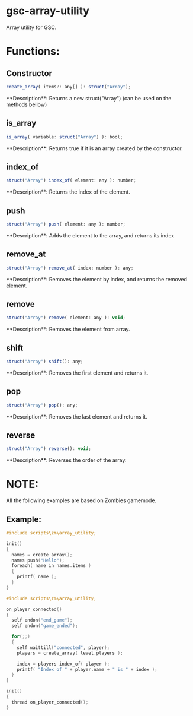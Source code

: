 # gsc-array-utility
Array utility for GSC.

# Functions:
## Constructor
```js
create_array( items?: any[] ): struct("Array");
```
<p>**Description**: Returns a new struct("Array") (can be used on the methods bellow)</p>

## is_array
```js
is_array( variable: struct("Array") ): bool;
```
<p>**Description**: Returns true if it is an array created by the constructor.</p>

## index_of
```js
struct("Array") index_of( element: any ): number;
```
<p>**Description**: Returns the index of the element.</p>

## push
```js
struct("Array") push( element: any ): number;
```
<p>**Description**: Adds the element to the array, and returns its index</p>

## remove_at
```js
struct("Array") remove_at( index: number ): any;
```
<p>**Description**: Removes the element by index, and returns the removed element.</p>

## remove
```js
struct("Array") remove( element: any ): void;
```
<p>**Description**: Removes the element from array.</p>

## shift
```js
struct("Array") shift(): any;
```
<p>**Description**: Removes the first element and returns it.</p>

## pop
```js
struct("Array") pop(): any;
```
<p>**Description**: Removes the last element and returns it.</p>

## reverse
```js
struct("Array") reverse(): void;
```
<p>**Description**: Reverses the order of the array.</p>

# NOTE:
<p>All the following examples are based on Zombies gamemode.</p>

## Example:
```cpp
#include scripts\zm\array_utility;

init()
{
  names = create_array();
  names push("Hello");
  foreach( name in names.items )
  {
    printf( name );
  }
}
```
```cpp
#include scripts\zm\array_utility;

on_player_connected()
{
  self endon("end_game");
  self endon("game_ended");

  for(;;)
  {
    self waittill("connected", player);
    players = create_array( level.players );

    index = players index_of( player );
    printf( "Index of " + player.name + " is " + index );
  }
}

init()
{
  thread on_player_connected();
}
```
